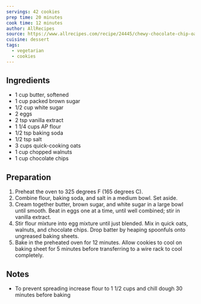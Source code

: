 ```yaml
---
servings: 42 cookies
prep time: 20 minutes
cook time: 12 minutes
author: AllRecipes
source: https://www.allrecipes.com/recipe/24445/chewy-chocolate-chip-oatmeal-cookies/
cuisine: dessert
tags:
  - vegetarian
  - cookies
---
```


## Ingredients
- 1 cup butter, softened
- 1 cup packed brown sugar
- 1/2 cup white sugar
- 2 eggs
- 2 tsp vanilla extract
- 1 1/4 cups AP flour
- 1/2 tsp baking soda
- 1/2 tsp salt
- 3 cups quick-cooking oats
- 1 cup chopped walnuts 
- 1 cup chocolate chips

## Preparation
1. Preheat the oven to 325 degrees F (165 degrees C).
2. Combine flour, baking soda, and salt in a medium bowl. Set aside.
3. Cream together butter, brown sugar, and white sugar in a large bowl until smooth. Beat in eggs one at a time, until well combined; stir in vanilla extract.
4. Stir flour mixture into egg mixture until just blended. Mix in quick oats, walnuts, and chocolate chips. Drop batter by heaping spoonfuls onto ungreased baking sheets.
5. Bake in the preheated oven for 12 minutes. Allow cookies to cool on baking sheet for 5 minutes before transferring to a wire rack to cool completely.

## Notes
* To prevent spreading increase flour to 1 1/2 cups and chill dough 30 minutes before baking